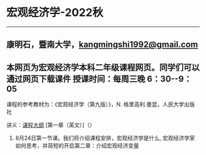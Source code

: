 # 宏观经济学-2022秋
---
康明石，暨南大学，kangmingshi1992@gmail.com
---
本网页为宏观经济学本科二年级课程网页。同学们可以通过网页下载课件
授课时间：每周三晚 6：30--9：05
---
课程的参考教材为：《宏观经济学（第九版）》，N. 格里高利.曼昆，人民大学出版社

讲义：[课程大纲](https://github.com/EddyKK/Macroeconomics-2022fall/blob/main/%E8%AF%BE%E7%A8%8B%E5%A4%A7%E7%BA%B2.pdf) [第一章（英文）]（）

1. 8月24日第一节课。我们将介绍课程安排，宏观经济学是什么, 宏观经济学家如何思考，并简短的开启第二章：介绍宏观经济变量
